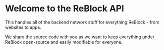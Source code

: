 # Welcome to the ReBlock API
This handles all of the backend network stuff for everything ReBlock - from websites to apps.

We share the source code with you as we want to keep everything under ReBlock open-source and easily modifiable for everyone.

